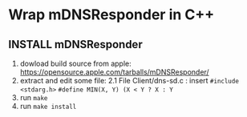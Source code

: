 # Wrap mDNSResponder in C++

## INSTALL mDNSResponder

1. dowload build source from apple: https://opensource.apple.com/tarballs/mDNSResponder/
2. extract and edit some file:
    2.1 File Client/dns-sd.c : insert `#include <stdarg.h>` `#define MIN(X, Y) (X < Y ? X : Y`
3. run `make`
4. run `make install`